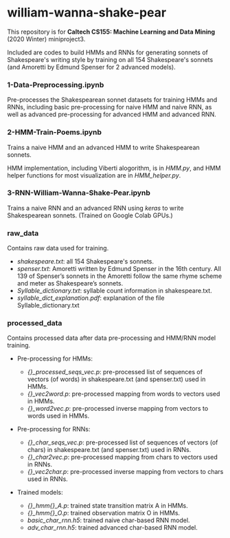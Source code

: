 # william-wanna-shake-pear
 This repository is for **Caltech CS155: Machine Learning and Data Mining** (2020 Winter) miniproject3. 
 
 Included are codes to build HMMs and RNNs for generating sonnets of Shakespeare's writing style by training on all 154 Shakespeare's sonnets (and Amoretti by Edmund Spenser for 2 advanced models).
 
### 1-Data-Preprocessing.ipynb
Pre-processes the Shakespearean sonnet datasets for training HMMs and RNNs, including basic pre-processing for naive HMM and naive RNN, as well as advanced pre-processing for advanced HMM and advanced RNN.

### 2-HMM-Train-Poems.ipynb
Trains a naive HMM and an advanced HMM to write Shakespearean sonnets.

HMM implementation, including Viberti alogorithm, is in *HMM.py*, and HMM helper functions for most visualization are in *HMM_helper.py*.

### 3-RNN-William-Wanna-Shake-Pear.ipynb
Trains a naive RNN and an advanced RNN using *keras* to write Shakespearean sonnets. (Trained on Google Colab GPUs.)

### raw_data
 Contains raw data used for training. 
 * *shakespeare.txt*: all 154 Shakespeare's sonnets.
 * *spenser.txt*: Amoretti written by Edmund Spenser in the 16th century. All 139 of Spenser’s sonnets in the Amoretti follow the same rhyme scheme and meter as Shakespeare’s sonnets.
 * *Syllable_dictionary.txt*: syllable count information in shakespeare.txt.
 * *syllable_dict_explanation.pdf*: explanation of the file Syllable_dictionary.txt
 
### processed_data
 Contains processed data after data pre-processing and HMM/RNN model training. 
 
 * Pre-processing for HMMs:
   * *{}_processed_seqs_vec.p*: pre-processed list of sequences of vectors (of words) in shakespeare.txt (and spenser.txt) used in HMMs.
   * *{}_vec2word.p*: pre-processed mapping from words to vectors used in HMMs. 
   * *{}_word2vec.p*: pre-processed inverse mapping from vectors to words used in HMMs.
   
 * Pre-processing for RNNs:
   * *{}_char_seqs_vec.p*: pre-processed list of sequences of vectors (of chars) in shakespeare.txt (and spenser.txt) used in RNNs.
   * *{}_char2vec.p*: pre-processed mapping from chars to vectors used in RNNs.
   * *{}_vec2char.p*: pre-processed inverse mapping from vectors to chars used in RNNs.
   
 * Trained models: 
   * *{}_hmm{}_A.p*: trained state transition matrix A in HMMs.
   * *{}_hmm{}_O.p*: trained observation matrix O in HMMs.
   * *basic_char_rnn.h5*: trained naive char-based RNN model.
   * *adv_char_rnn.h5*: trained advanced char-based RNN model. 
